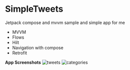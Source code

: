 # SimpleTweets
Jetpack compose and mvvm sample and simple app for me
- MVVM
- Flows
- Hilt
- Navigation with compose
- Retrofit

**App Screenshots**
![tweets](https://github.com/patthhar/SimpleTweets/assets/128719760/1925e88a-dc10-4176-8910-280f14e56762)
![categories](https://github.com/patthhar/SimpleTweets/assets/128719760/0cecec01-12c9-4abd-87bf-66d3fe6d7c01)

